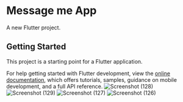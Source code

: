 # Message me App

A new Flutter project.

## Getting Started

This project is a starting point for a Flutter application.



For help getting started with Flutter development, view the
[online documentation](https://docs.flutter.dev/), which offers tutorials,
samples, guidance on mobile development, and a full API reference.
![Screenshot (128)](https://user-images.githubusercontent.com/102757681/222952983-f4575c9c-62b4-44c8-86e3-c928a1d714d0.png)
![Screenshot (129)](https://user-images.githubusercontent.com/102757681/222953119-2d5d04ea-8b86-494d-95c3-2fd37054e363.png)
![Screenshot (127)](https://user-images.githubusercontent.com/102757681/222953124-78428b28-bc5c-4c88-9bcb-087cb134cce6.png)
![Screenshot (126)](https://user-images.githubusercontent.com/102757681/222953130-07df645b-d943-4439-9f5a-f107e7981841.png)
